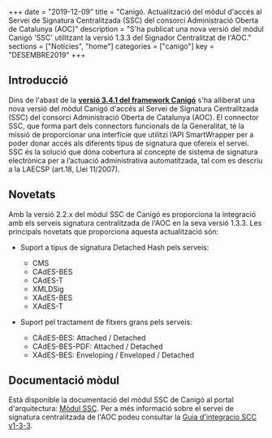 +++
date        = "2019-12-09"
title       = "Canigó. Actualització del mòdul d'accés al Servei de Signatura Centralitzada (SSC) del consorci Administració Oberta de Catalunya (AOC)"
description = "S'ha publicat una nova versió del mòdul Canigó 'SSC' utilitzant la versió 1.3.3 del Signador Centralitzat de l'AOC."
sections    = ["Notícies", "home"]
categories  = ["canigo"]
key         = "DESEMBRE2019"
+++

## Introducció

Dins de l'abast de la **[versió 3.4.1 del framework Canigó](/canigo-download-related/release-notes-canigo-34)** s'ha alliberat una nova versió del mòdul Canigó d'accés al Servei de Signatura Centralitzada (SSC) del consorci Administració Oberta de Catalunya (AOC). El connector SSC, que forma part dels connectors funcionals de la Generalitat, té la missió de proporcionar una interfície que utilitzi l’API SmartWrapper per a poder donar accés als diferents tipus de signatura que ofereix el servei. SSC és la solució que dóna cobertura al concepte de sistema de signatura electrònica per a l’actuació administrativa automatitzada, tal com es descriu a la LAECSP (art.18, Llei 11/2007).

## Novetats

Amb la versió 2.2.x del mòdul SSC de Canigó es proporciona la integració amb els serveis signatura centralitzada de l'AOC en la seva versió 1.3.3. Les principals novetats que proporciona aquesta actualització són:

* Suport a tipus de signatura Detached Hash pels serveis:
  * CMS
  * CAdES-BES
  * CAdES-T
  * XMLDSig
  * XAdES-BES
  * XAdES-T
  
* Suport pel tractament de fitxers grans pels serveis:
  * CAdES-BES: Attached / Detached
  * CAdES-BES-PDF: Attached / Detached
  * XAdES-BES: Enveloping / Enveloped / Detached

## Documentació mòdul

Està disponible la documentació del mòdul SSC de Canigó al portal d'arquitectura: [Mòdul SSC](/canigo-documentacio-versions-34-integracio/modul-ssc/). Per a més informació sobre el servei de signatura centralitzada de l'AOC podeu consultar la [Guia d'integracio SCC v1-3-3](/related/canigo/documentacio/modul-ssc/guiaintegraciossc-v1-3-3.pdf "Guia Integració SSC").
